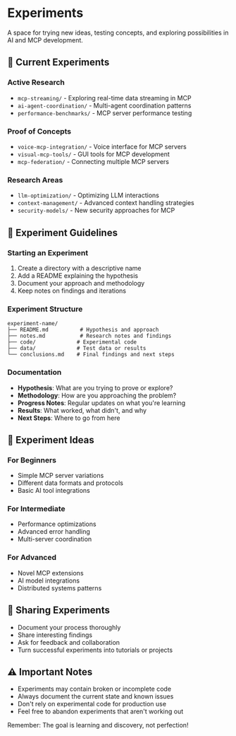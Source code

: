 # Experiments

A space for trying new ideas, testing concepts, and exploring possibilities in AI and MCP development.

## 🧪 Current Experiments

### Active Research
- `mcp-streaming/` - Exploring real-time data streaming in MCP
- `ai-agent-coordination/` - Multi-agent coordination patterns
- `performance-benchmarks/` - MCP server performance testing

### Proof of Concepts
- `voice-mcp-integration/` - Voice interface for MCP servers
- `visual-mcp-tools/` - GUI tools for MCP development
- `mcp-federation/` - Connecting multiple MCP servers

### Research Areas
- `llm-optimization/` - Optimizing LLM interactions
- `context-management/` - Advanced context handling strategies
- `security-models/` - New security approaches for MCP

## 🔬 Experiment Guidelines

### Starting an Experiment
1. Create a directory with a descriptive name
2. Add a README explaining the hypothesis
3. Document your approach and methodology
4. Keep notes on findings and iterations

### Experiment Structure
```
experiment-name/
├── README.md          # Hypothesis and approach
├── notes.md           # Research notes and findings
├── code/             # Experimental code
├── data/             # Test data or results
└── conclusions.md    # Final findings and next steps
```

### Documentation
- **Hypothesis**: What are you trying to prove or explore?
- **Methodology**: How are you approaching the problem?
- **Progress Notes**: Regular updates on what you're learning
- **Results**: What worked, what didn't, and why
- **Next Steps**: Where to go from here

## 🎯 Experiment Ideas

### For Beginners
- Simple MCP server variations
- Different data formats and protocols
- Basic AI tool integrations

### For Intermediate
- Performance optimizations
- Advanced error handling
- Multi-server coordination

### For Advanced
- Novel MCP extensions
- AI model integrations
- Distributed systems patterns

## 🤝 Sharing Experiments

- Document your process thoroughly
- Share interesting findings
- Ask for feedback and collaboration
- Turn successful experiments into tutorials or projects

## ⚠️ Important Notes

- Experiments may contain broken or incomplete code
- Always document the current state and known issues
- Don't rely on experimental code for production use
- Feel free to abandon experiments that aren't working out

Remember: The goal is learning and discovery, not perfection!